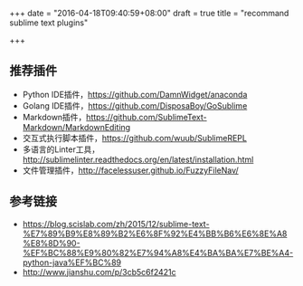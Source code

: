 +++
date = "2016-04-18T09:40:59+08:00"
draft = true
title = "recommand sublime text plugins"

+++

## 推荐插件

* Python IDE插件，<https://github.com/DamnWidget/anaconda>
* Golang IDE插件，<https://github.com/DisposaBoy/GoSublime>
* Markdown插件，<https://github.com/SublimeText-Markdown/MarkdownEditing>
* 交互式执行脚本插件，<https://github.com/wuub/SublimeREPL>
* 多语言的Linter工具，<http://sublimelinter.readthedocs.org/en/latest/installation.html>
* 文件管理插件，<http://facelessuser.github.io/FuzzyFileNav/>

## 参考链接 

* <https://blog.scislab.com/zh/2015/12/sublime-text-%E7%89%B9%E8%89%B2%E6%8F%92%E4%BB%B6%E6%8E%A8%E8%8D%90-%EF%BC%88%E9%80%82%E7%94%A8%E4%BA%BA%E7%BE%A4-python-java%EF%BC%89>
* <http://www.jianshu.com/p/3cb5c6f2421c>
